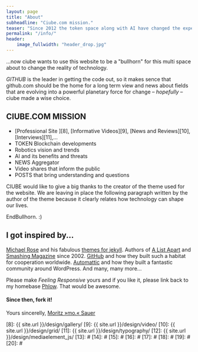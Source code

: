 ```yaml
---
layout: page
title: "About"
subheadline: "Ciube.com mission."
teaser: "Since 2012 the token space along with AI have changed the expectations of what the future of technology will turn into. NOW robotics is growing into a field that seems out of control and many are looking for a trend that can be used to bring this growing technology under control..."
permalink: "/info/"
header:
    image_fullwidth: "header_drop.jpg"
---
```

...now ciube wants to use this website to be a "bullhorn" for this multi space about to change the reality of technology.

*GITHUB* is the leader in getting the code out, so it makes sence that github.com should be the home for a long term view and news about fields that are evolving into a powerful planetary force for change – *hopefully* – ciube made a wise choice.


## CIUBE.COM MISSION

* [Professional Site ][8], [Informative Videos][9], [News and Reviews][10], [Interviews][11],...
* TOKEN Blockchain developments
* Robotics vision and trends
* AI and its benefits and threats
* NEWS Aggregator
* Video shares that inform the public
* POSTS that bring understanding and questions



CIUBE would like to give a big thanks to the creator of the theme used for the website.  We are leaving in place the following paragraph written by the author of the theme because it clearly relates how technology can shape our lives.


EndBullhorn. :)



## I got inspired by...

[Michael Rose][1] and his fabulous [themes for jekyll][2]. Authors of [A List Apart][4] and [Smashing Magazine][5] since 2002. [GitHub][6] and how they built such a habitat for cooperation worldwide. [Automattic][3] and how they built a fantastic community around WordPress. And many, many more...

Please make *Feeling Responsive* yours and if you like it, please link back to my homebase <a href="http://phlow.de/">Phlow</a>. That would be awesome.

#### Since then, fork it!

Yours sincerelly, [Moritz »mo.« Sauer][7]


 [1]: http://mademistakes.com/about/
 [2]: http://mademistakes.com/work/jekyll-themes/
 [3]: http://automattic.com/
 [4]: http://alistapart.com/
 [5]: http://www.smashingmagazine.com/
 [6]: https://github.com/
 [7]: http://sauer.io
 [8]: {{ site.url }}/design/gallery/
 [9]: {{ site.url }}/design/video/
 [10]: {{ site.url }}/design/grid/
 [11]: {{ site.url }}/design/typography/
 [12]: {{ site.url }}/design/mediaelement_js/
 [13]: #
 [14]: #
 [15]: #
 [16]: #
 [17]: #
 [18]: #
 [19]: #
 [20]: #
